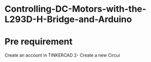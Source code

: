# Controlling-DC-Motors-with-the-L293D-H-Bridge-and-Arduino
# Pre requirement
Create an account in TINKERCAD
2- Create a new Circui
